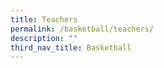 ```yaml
---
title: Teachers
permalink: /basketball/teachers/
description: ""
third_nav_title: Basketball
---
```

